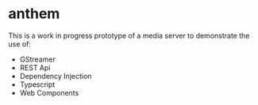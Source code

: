 # anthem
 
This is a work in progress prototype of a media server to demonstrate the use of:
- GStreamer
- REST Api
- Dependency Injection
- Typescript
- Web Components
